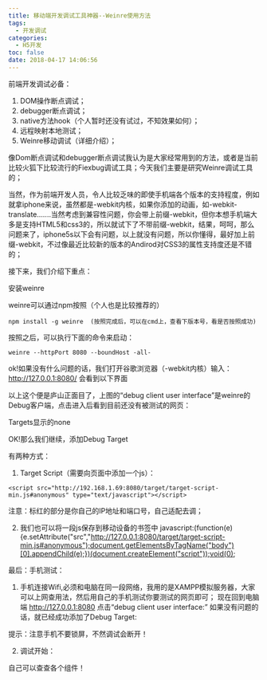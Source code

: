 ```yaml
---
title: 移动端开发调试工具神器--Weinre使用方法
tags:
  - 开发调试
categories:
  - H5开发
toc: false
date: 2018-04-17 14:06:56
---
```


前端开发调试必备：

1. DOM操作断点调试；
2. debugger断点调试；
3. native方法hook（个人暂时还没有试过，不知效果如何）；
4. 远程映射本地测试；
5. Weinre移动调试（详细介绍）；

像Dom断点调试和debugger断点调试我认为是大家经常用到的方法，或者是当前比较火狐下比较流行的Fiexbug调试工具；今天我们主要是研究Weinre调试工具的；

当然，作为前端开发人员，令人比较乏味的即使手机端各个版本的支持程度，例如就拿iphone来说，虽然都是-webkit内核，如果你添加的动画，如-webkit-translate.......当然考虑到兼容性问题，你会带上前缀-webkit，但你本想手机端大多是支持HTML5和css3的，所以就试下了不带前缀-webkit，结果，呵呵，那么问题来了，iphone5s以下会有问题，以上就没有问题，所以你懂得，最好加上前缀-webkit，不过像最近比较新的版本的Andirod对CSS3的属性支持度还是不错的；

接下来，我们介绍下重点：

安装weinre

weinre可以通过npm按照（个人也是比较推荐的）

```
npm install -g weinre  (按照完成后，可以在cmd上，查看下版本号，看是否按照成功)
```

按照之后，可以执行下面的命令来启动：

```
weinre --httpPort 8080 --boundHost -all-
```

ok!如果没有什么问题的话，我们打开谷歌浏览器（-webkit内核）输入：http://127.0.0.1:8080/   会看到以下界面

以上这个便是庐山正面目了，上图的“debug client user interface”是weinre的Debug客户端，点击进入后看到目前还没有被测试的网页：

Targets显示的none

OK!那么我们继续，添加Debug Target

有两种方式：

1. Target Script（需要向页面中添加一个js）：

```
<script src="http://192.168.1.69:8080/target/target-script-min.js#anonymous" type="text/javascript"></script>
```

注意：标红的部分是你自己的IP地址和端口号，自己适配去调；

2. 我们也可以将一段js保存到移动设备的书签中
javascript:(function(e){e.setAttribute("src","http://127.0.0.1:8080/target/target-script-min.js#anonymous");document.getElementsByTagName("body")[0].appendChild(e);})(document.createElement("script"));void(0);


最后：手机测试：
1. 手机连接Wifi,必须和电脑在同一段网络，我用的是XAMPP模拟服务器，大家可以上网查用法，然后用自己的手机测试你要测试的网页即可；
现在回到电脑端  http://127.0.0.1:8080    点击“debug client user interface:”  如果没有问题的话，就已经成功添加了Debug Target:

提示：注意手机不要锁屏，不然调试会断开！

2. 调试开始：

自己可以查查各个组件！
